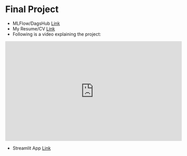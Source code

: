 # Final Project

- MLFlow/DagsHub [Link](https://dagshub.com/hrootscraft/my-book.mlflow/#/experiments/0?viewStateShareKey=d537fdc0c959fa49a2e0b67727b54010fcd4ffd194d195a2598ac3fdf5c6e596)
- My Resume/CV [Link](https://docs.google.com/document/d/1M4rx7_kydtPH-QllRdxTHSDfQHRhIao72wP-wjgEffY/edit?usp=sharing)
- Following is a video explaining the project:

<iframe width="560" height="315" src="https://youtu.be/EAsuVyOHl00?si=fv8se7L3QvojHMOs" title="YouTube video player" frameborder="0" allow="accelerometer; autoplay; clipboard-write; encrypted-media; gyroscope; picture-in-picture; web-share" referrerpolicy="strict-origin-when-cross-origin" allowfullscreen></iframe>

- Streamlit App [Link](https://my-book-fin.streamlit.app/)